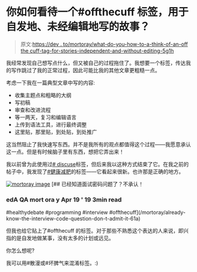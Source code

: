 # 你如何看待一个#offthecuff 标签，用于自发地、未经编辑地写的故事？

> 原文:[https://dev . to/mortoray/what-do-you-how-to-a-think-of-an-off the cuff-tag-for-stories-independent-and-without-editing-5g1h](https://dev.to/mortoray/what-do-you-think-of-an-offthecuff-tag-for-stories-written-spontaneously-and-without-editing-5g1h)

我经常发现自己想写点什么，但又被自己的过程拖住了。我想要一个标签，传达我的写作跳过了我的正常过程，因此可能比我的其他文章更粗糙一点。

考虑一下我在一篇典型文章中写的内容:

*   收集主题点和粗略的大纲
*   写初稿
*   审查和改进流程
*   等一两天，复习和编辑语言
*   上传到语法工具，进行最终调整
*   这里贴，那里贴，到处贴，到处推广

这当然阻止了我快速写东西。并不是我所有的观点都值得这个过程——我愿意承认这一点。但是有时候脑子里有东西，想把它弄出来！

我以前曾为此使用过[# discuse](https://dev.to/t/discuss)标签，但后来我以这种方式结束了它。在我之前的帖子中，我发现了[#健康减肥](https://dev.to/t/healthydebate)的标签——它看起来很新。也许那是正确的地方。

[![mortoray image](../Images/d44da21f46b8ea3a9ef11fbb09c57f91.png)](/mortoray) [## 已经知道面试密码问题了？不承认！

### edA QA mort ora y Apr 19 ' 19 3min read

#healthydebate #programming #interview #offthecuff](/mortoray/already-know-the-interview-code-question-don-t-admit-it-61a)

但我也给它贴上了#offthecuff 的标签。对于那些不熟悉这个表达的人来说，即兴指的是自发地做某事，没有太多的计划或远见。

你怎么想呢?

我可以用#散漫或#坏脾气来混淆标签。:)